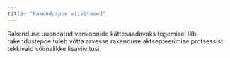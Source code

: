 ```yaml
---
title: "Rakenduspoe viivitused"
---
```

Rakenduse uuendatud versioonide kättesaadavaks tegemisel läbi rakendustepoe
tuleb võtta arvesse rakenduse aktsepteerimise protsessist tekkivaid võimalikke
lisaviivitusi.
